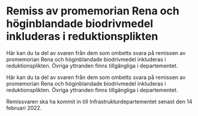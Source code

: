 # Remiss av promemorian Rena och höginblandade biodrivmedel inkluderas i reduktionsplikten

Här kan du ta del av svaren från dem som ombetts svara på remissen av promemorian Rena och höginblandade biodrivmedel inkluderas i reduktionsplikten. Övriga yttranden finns tillgängliga i departementet.

Här kan du ta del av svaren från dem som ombetts svara på remissen av promemorian Rena och höginblandade biodrivmedel inkluderas i reduktionsplikten. Övriga yttranden finns tillgängliga i departementet.

Remissvaren ska ha kommit in till Infrastrukturdepartementet senast den 14 februari 2022.
